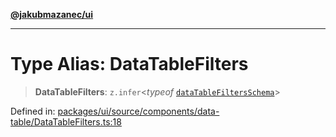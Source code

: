 [**@jakubmazanec/ui**](../README.md)

---

# Type Alias: DataTableFilters

> **DataTableFilters**: `z.infer`\<_typeof_
> [`dataTableFiltersSchema`](../variables/dataTableFiltersSchema.md)\>

Defined in:
[packages/ui/source/components/data-table/DataTableFilters.ts:18](https://github.com/jakubmazanec/tools/blob/adfe44f908094c1d1cdf19837842b33066bbd9d7/packages/ui/source/components/data-table/DataTableFilters.ts#L18)

